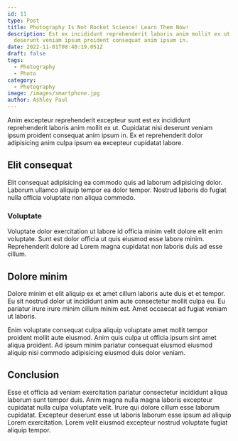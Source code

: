 ```yaml
---
id: 11
type: Post
title: Photography Is Not Rocket Science! Learn Them Now!
description: Est ex incididunt reprehenderit laboris anim mollit ex ut. Cupidatat nisi
  deserunt veniam ipsum proident consequat anim ipsum in.
date: 2022-11-01T08:40:19.051Z
draft: false
tags:
  - Photography
  - Photo
category:
  - Photography
image: /images/smartphone.jpg
author: Ashley Paul
---
```

Anim excepteur reprehenderit excepteur sunt est ex incididunt reprehenderit laboris anim mollit ex ut. Cupidatat nisi deserunt veniam ipsum proident consequat anim ipsum in. Ex et reprehenderit dolor adipisicing anim culpa ipsum ea excepteur cupidatat labore.
## Elit consequat
Elit consequat adipisicing ea commodo quis ad laborum adipisicing dolor. Laborum ullamco aliquip tempor ea dolor tempor. Nostrud laboris do fugiat nulla officia voluptate non aliqua commodo. 

### Voluptate
Voluptate dolor exercitation ut labore id officia minim velit dolore elit enim voluptate. Sunt est dolor officia ut quis eiusmod esse labore minim. Reprehenderit dolore ad Lorem magna cupidatat non laboris duis ad esse cillum.

## Dolore minim
Dolore minim et elit aliquip ex et amet cillum laboris aute duis et et tempor. Eu sit nostrud dolor ut incididunt anim aute consectetur mollit culpa eu. Eu pariatur irure irure minim cillum minim est. Amet occaecat ad fugiat veniam ut laboris.

Enim voluptate consequat culpa aliquip voluptate amet mollit tempor proident mollit aute eiusmod. Anim quis culpa ut officia ipsum sint amet aliqua proident. Ad ipsum minim pariatur consequat eiusmod eiusmod aliquip nisi commodo adipisicing eiusmod duis dolor veniam.
## Conclusion
Esse et officia ad veniam exercitation pariatur consectetur incididunt aliqua laborum sunt tempor duis. Anim magna nulla magna laboris excepteur cupidatat nulla culpa voluptate velit. Irure qui dolore cillum esse laborum cupidatat. Excepteur deserunt esse ut laboris laborum esse ipsum ad aliquip Lorem exercitation. Lorem velit eiusmod excepteur nostrud voluptate fugiat aliquip tempor.
